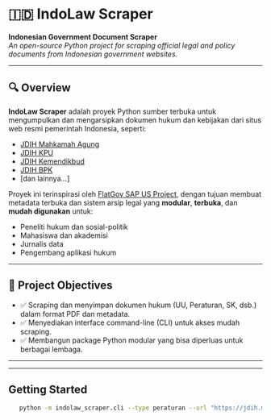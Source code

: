 # 🇮🇩 IndoLaw Scraper

**Indonesian Government Document Scraper**  
_An open-source Python project for scraping official legal and policy documents from Indonesian government websites._

---

## 🔍 Overview

**IndoLaw Scraper** adalah proyek Python sumber terbuka untuk mengumpulkan dan mengarsipkan dokumen hukum dan kebijakan dari situs web resmi pemerintah Indonesia, seperti:
- [JDIH Mahkamah Agung](https://jdih.mahkamahagung.go.id)
- [JDIH KPU](https://jdih.kpu.go.id)
- [JDIH Kemendikbud](https://jdih.kemendikdasmen.go.id)
- [JDIH BPK](https://peraturan.bpk.go.id)
- [dan lainnya...]

Proyek ini terinspirasi oleh [FlatGov SAP US Project](https://flatgov.com/), dengan tujuan membuat metadata terbuka dan sistem arsip legal yang **modular**, **terbuka**, dan **mudah digunakan** untuk:
- Peneliti hukum dan sosial-politik
- Mahasiswa dan akademisi
- Jurnalis data
- Pengembang aplikasi hukum

---

## 🎯 Project Objectives

- ✅ Scraping dan menyimpan dokumen hukum (UU, Peraturan, SK, dsb.) dalam format PDF dan metadata.
- ✅ Menyediakan interface command-line (CLI) untuk akses mudah scraping.
- ✅ Membangun package Python modular yang bisa diperluas untuk berbagai lembaga.

---

---
## Getting Started

```bash
   python -m indolaw_scraper.cli --type peraturan --url "https://jdih.mahkamahagung.go.id/legal-product/..."
```
